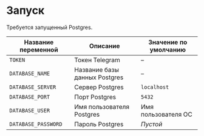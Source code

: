 # Запуск

Требуется запущенный Postgres.

| Название переменной | Описание                      | Значение по умолчанию |
|---------------------|-------------------------------|-----------------------|
| `TOKEN`             | Токен Telegram                | –                     |
| `DATABASE_NAME`     | Название базы данных Postgres | –                     |
| `DATABASE_SERVER`   | Сервер Postgres               | `localhost`           |
| `DATABASE_PORT`     | Порт Postgres                 | `5432`                |
| `DATABASE_USER`     | Имя пользователя Postgres     | Имя пользователя ОС   |
| `DATABASE_PASSWORD` | Пароль Postgres               | *Пустой*              |



